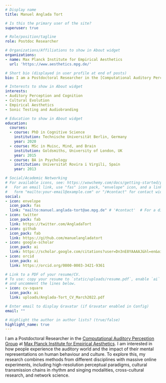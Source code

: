 ```yaml
---
# Display name
title: Manuel Anglada Tort

# Is this the primary user of the site?
superuser: true

# Role/position/tagline
role: Postdoc Researcher

# Organizations/Affiliations to show in About widget
organizations:
- name: Max Planck Institute for Empirical Aesthetics
  url: 'https://www.aesthetics.mpg.de/'

# Short bio (displayed in user profile at end of posts)
bio: I am a Postdoctoral Researcher in the [Computational Auditory Perception Group](https://www.aesthetics.mpg.de/en/research/research-group-computational-auditory-perception.html) at [Max Planck Institute for Empirical Aesthetics](https://www.aesthetics.mpg.de/). I am interested in how people experience the auditory world and the impact of their mental representations on human behaviour and culture. To explore this, my research combines methods from different disciplines with massive online experiments, including high-resolution perceptual paradigms, cultural transmission experiments in rhythm and singing modalities, cross-cultural research, and network science.

# Interests to show in About widget
interests:
- Auditory Perception and Cognition
- Cultural Evolution
- Empirical Aesthetics
- Sonic Testing and Audiobranding

# Education to show in About widget
education:
  courses:
  - course: PhD in Cognitive Science
    institution: Technische Universität Berlin, Germany
    year: 2020
  - course: MSc in Muisc, Mind, and Brain
    institution: Goldsmiths, University of London, UK
    year: 2015
  - course: BA in Psychology
    institution: Universitat Rovira i Virgili, Spain
    year: 2013

# Social/Academic Networking
# For available icons, see: https://wowchemy.com/docs/getting-started/page-builder/#icons
#   For an email link, use "fas" icon pack, "envelope" icon, and a link in the
#   form "mailto:your-email@example.com" or "/#contact" for contact widget.
social:
- icon: envelope
  icon_pack: fas
  link: "mailto:manuel.anglada-tort@ae.mpg.de" # '#contact'  # For a direct email link, use "mailto:test@example.org".
- icon: twitter
  icon_pack: fab
  link: https://twitter.com/AngladaTort
- icon: github
  icon_pack: fab
  link: https://github.com/manuelangladatort
- icon: google-scholar
  icon_pack: ai
  link: https://scholar.google.com/citations?user=Dn3nE8YAAAAJ&hl=en&oi=ao
- icon: orcid
  icon_pack: ai
  link: https://orcid.org/0000-0003-3421-9361

# Link to a PDF of your resume/CV.
# To use: copy your resume to `static/uploads/resume.pdf`, enable `ai` icons in `params.toml`, 
# and uncomment the lines below.
- icon: cv-square
  icon_pack: ai
  link: uploads/Anglada-Tort_CV_March2022.pdf

# Enter email to display Gravatar (if Gravatar enabled in Config)
email: ""

# Highlight the author in author lists? (true/false)
highlight_name: true
---
```


I am a Postdoctoral Researcher in the [Computational Auditory Perception Group](https://www.aesthetics.mpg.de/en/research/research-group-computational-auditory-perception.html) at 
[Max Planck Institute for Empirical Aesthetics](https://www.aesthetics.mpg.de/). I am interested in how people experience the auditory world and the impact of their mental representations on human behaviour and culture. To explore this, my research combines methods from different disciplines with massive online experiments, including high-resolution perceptual paradigms, cultural transmission chains in rhythm and singing modalities, cross-cultural research, and network science.